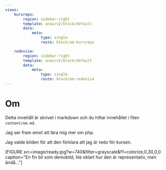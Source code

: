 ```yaml
---
views:
    kursrepo:
        region: sidebar-right
        template: anax/v2/block/default
        data:
            meta:
                type: single
                route: block/om-kursrepo

    redovisa:
        region: sidebar-right
        template: anax/v2/block/default
        data:
            meta:
                type: single
                route: block/om-redovisa
---
```

Om
=========================

Detta innehåll är skrivet i markdown och du hittar innehållet i filen `content/om.md`.

Jag ser fram emot att lära mig mer om php. 

Jag valde bilden för att den förklara att jag är redo för kursen.

[FIGURE src=image/ready.jpg?w=740&filter=grayscale&f1=colorize,0,30,0,0 caption="En fin bil som demobild, lite oklart hur den är representativ, men ändå..."]
